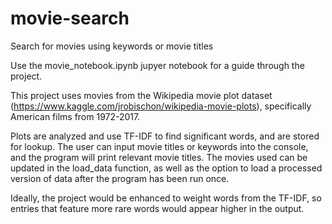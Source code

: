 # movie-search
Search for movies using keywords or movie titles

Use the movie_notebook.ipynb jupyer notebook for a guide through the project.


This project uses movies from the Wikipedia movie plot dataset (https://www.kaggle.com/jrobischon/wikipedia-movie-plots), specifically American films from 1972-2017.

Plots are analyzed and use TF-IDF to find significant words, and are stored for lookup. The user can input movie titles or keywords into the console, and the program will print relevant movie titles.
The movies used can be updated in the load_data function, as well as the option to load a processed version of data after the program has been run once.

Ideally, the project would be enhanced to weight words from the TF-IDF, so entries that feature more rare words would appear higher in the output.

